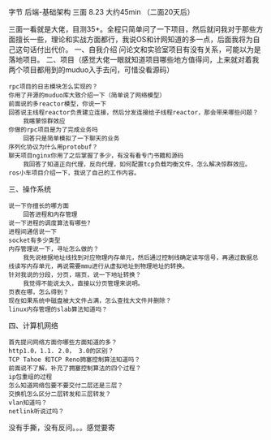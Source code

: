 字节 后端-基础架构 三面 8.23 大约45min （二面20天后）

三面一看就是大佬，目测35+。全程只简单问了一下项目，然后就问我对于那些方面擅长一些，理论和实战方面都行，我说OS和计网知道的多一点，后面我将为自己这句话付出代价。
一、自我介绍
问论文和实验室项目有没有关系，可能以为是落地项目。
二、项目（感觉大佬一眼就知道项目哪些地方值得问，上来就对着我两个项目都用到的muduo入手去问，可惜没看源码）

    rpc项目的日志模块怎么实现的？
    你用了开源的muduo库大致介绍一下（简单说了网络模型）
    前面说的多reactor模型，你说一下
    回答说主线程reactor负责建立连接，然后分发连接给子线程reactor，那会带来哪些问题？
        我瞎蒙惊群效应
    你做的rpc项目是为了完成业务吗
        回答只是简单模拟了一下聊天的业务
    序列化协议为什么用protobuf？
    聊天项目nginx你用了之后掌握了多少，有没有看专门书籍和源码
        我回答了知道正向代理，反向代理，如何配置tcp负载均衡文件，怎么解决惊群效应。
    ros小车项目介绍一下，我说了自己的工作内容。

三、操作系统

    说一下你擅长的哪方面
        回答进程和内存管理
    说一下进程的调度算法有哪些?
    进程间通信说一下
    socket有多少类型
    内存管理说一下，寻址怎么做的？
        我先说根据地址线找到对应物理内存单元，然后通过控制线确定读写信号，再通过数据总线读写内存单元，再说需要mmu进行从虚拟地址到物理地址的转换。
    针对我说的分段，分页，端页，说一下地址转换？
        我觉得不能说太久，直接以分页管理来说明。
    页表在哪，怎么得到？
    现在如果系统中磁盘被大文件占满，怎么查找大文件并删除？
    linux内存管理的slab算法知道吗？

四、计算机网络

    首先提问网络方面你哪些方面知道的多？
    http1.0，1.1. 2.0， 3.0的区别？
    TCP Tahoe 和TCP Reno拥塞控制算法知道吗？
    前面说不了解，补充了拥塞控制算法的四个过程？
    ip包重组的过程
    怎么知道网络包要不要交付二层还是三层？
    交换机怎么区分二层转发和三层转发？
    vlan知道吗？
    netlink听说过吗？


没有手撕，没有反问。。。感觉要寄 